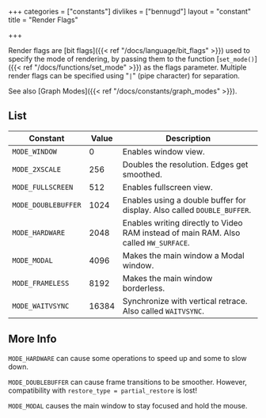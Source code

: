 +++
categories = ["constants"]
divlikes = ["bennugd"]
layout = "constant"
title = "Render Flags"

+++

Render flags are [bit flags]({{< ref "/docs/language/bit_flags" >}}) used to specify the mode of rendering, by passing them to the function [`set_mode()`]({{< ref "/docs/functions/set_mode" >}}) as the flags parameter. Multiple render flags can be specified using "`|`" (pipe character) for separation.

See also [Graph Modes]({{< ref "/docs/constants/graph_modes" >}}).

## List

| Constant | Value | Description |
|---|---|---|
| `MODE_WINDOW` | 0 | Enables window view. |
| `MODE_2XSCALE` | 256 | Doubles the resolution. Edges get smoothed. |
| `MODE_FULLSCREEN` | 512 | Enables fullscreen view. |
| `MODE_DOUBLEBUFFER` | 1024 | Enables using a double buffer for display. Also called `DOUBLE_BUFFER`. |
| `MODE_HARDWARE` | 2048 | Enables writing directly to Video RAM instead of main RAM. Also called `HW_SURFACE`. |
| `MODE_MODAL` | 4096 | Makes the main window a Modal window. |
| `MODE_FRAMELESS` | 8192 | Makes the main window borderless. |
| `MODE_WAITVSYNC` | 16384 | Synchronize with vertical retrace. Also called `WAITVSYNC`. |

## More Info

`MODE_HARDWARE` can cause some operations to speed up and some to slow down.

`MODE_DOUBLEBUFFER` can cause frame transitions to be smoother. However, compatibility with `restore_type = partial_restore` is lost!

`MODE_MODAL` causes the main window to stay focused and hold the mouse.
